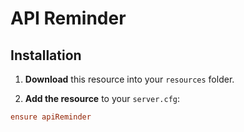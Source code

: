 # API Reminder

## Installation

1. **Download** this resource into your `resources` folder.  

2. **Add the resource** to your `server.cfg`:
```cfg
ensure apiReminder
